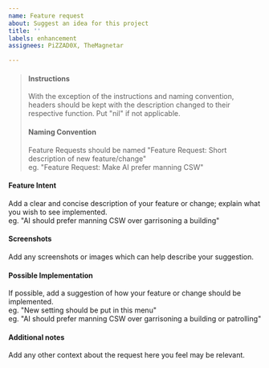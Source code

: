 ```yaml
---
name: Feature request
about: Suggest an idea for this project
title: ''
labels: enhancement
assignees: PiZZAD0X, TheMagnetar

---
```


>#### Instructions
>
>With the exception of the instructions and naming convention, headers should be kept with the description changed to their respective function. Put "nil" if not applicable.
>
>#### Naming Convention
>
>Feature Requests should be named "Feature Request: Short description of new feature/change"  
>eg. "Feature Request: Make AI prefer manning CSW"

#### Feature Intent

Add a clear and concise description of your feature or change; explain what you wish to see implemented.  
eg. "AI should prefer manning CSW over garrisoning a building"

#### Screenshots

Add any screenshots or images which can help describe your suggestion.

#### Possible Implementation

If possible, add a suggestion of how your feature or change should be implemented.  
eg. "New setting should be put in this menu"  
eg. "AI should prefer manning CSW over garrisoning a building or patrolling"

#### Additional notes

Add any other context about the request here you feel may be relevant.

